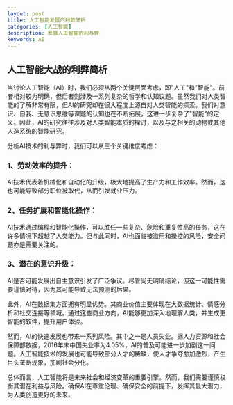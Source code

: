 ```yaml
---
layout: post
title: 人工智能发展的利弊简析
categories: [人工智能]
description: 发展人工智能的利与弊
keywords: AI
---
```


## 人工智能大战的利弊简析

当讨论人工智能（AI）时，我们必须从两个关键层面考虑，即"人工"和"智能"。前者相对较为明确，但后者则涉及一系列复杂的哲学和认知议题。虽然我们对人类智能的了解非常有限，但AI的研究却在很大程度上源自对人类智能的探索。我们对意识、自我、无意识思维等课题的认知也在不断拓展，这进一步复杂了"智能"的定义。因此，AI的研究往往涉及对人类智能本质的探讨，以及与之相关的动物或其他人造系统的智能研究。

分析AI技术的利与弊时，我们可以从三个关键维度考虑：

### 1、劳动效率的提升： 

AI技术代表着机械化和自动化的升级，极大地提高了生产力和工作效率。然而，这也可能导致部分职位被取代，从而引发就业压力。

### 2、任务扩展和智能化操作： 

AI技术通过编程和智能化操作，可以胜任一些复杂、危险和重复性高的任务，这在许多情况下超越了人类能力。但与此同时，AI也面临被滥用和操控的风险，安全问题亦是需要关注的。

### 3、潜在的意识升级： 

AI是否可能发展出自主意识引发了广泛争议。尽管尚无明确结论，但这一可能性需要谨慎对待，因为其可能导致无法预测的后果。

此外，AI在数据集方面拥有明显优势。其商业价值主要体现在大数据统计、情感分析和社交连接等领域。通过这些商业方向，AI能够更加深入地理解人类，并生成更智能的软件，提升用户体验。

然而，AI的快速发展也带来一系列风险。其中之一是人员失业。据人力资源和社会保障部数据，2016年末中国失业率为4.05%，AI的普及可能进一步加剧这一问题。人工智能技术的发展也可能导致部分人才的稀缺，使人才争夺愈加激烈，产生巨头垄断现象，加剧社会分化。

总体而言，人工智能将是未来社会和经济变革的重要引擎。然而，我们需要谨慎权衡其潜在利益与风险。确保AI在尊重伦理、确保安全的前提下，发挥其最大潜力，为人类创造更好的未来。
